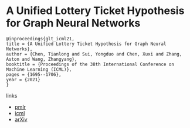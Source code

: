 # A Unified Lottery Ticket Hypothesis for Graph Neural Networks

```
@inproceedings{glt_icml21,
title = {A Unified Lottery Ticket Hypothesis for Graph Neural Networks},
author = {Chen, Tianlong and Sui, Yongduo and Chen, Xuxi and Zhang, Aston and Wang, Zhangyang},
booktitle = {Proceedings of the 38th International Conference on Machine Learning (ICML)},
pages = {1695--1706},
year = {2021}
}
```

links
- [pmlr](http://proceedings.mlr.press/v139/chen21p.html)
- [icml](https://icml.cc/virtual/2021/poster/10503)
- [arXiv](https://arxiv.org/abs/2102.06790)

